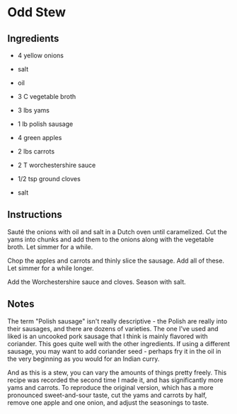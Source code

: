 # Odd Stew

## Ingredients

 - 4 yellow onions
 - salt
 - oil

 - 3 C vegetable broth
 - 3 lbs yams

 - 1 lb polish sausage
 - 4 green apples
 - 2 lbs carrots

 - 2 T worchestershire sauce
 - 1/2 tsp ground cloves
 - salt


## Instructions

Sauté  the onions with oil and salt in a  Dutch oven until caramelized.  Cut the
yams into chunks and add them to the onions along with the vegetable broth.  Let
simmer for a while.

Chop the apples and carrots and thinly slice the sausage.  Add all of these. Let
simmer for a while longer.

Add the Worchestershire sauce and cloves.  Season with salt.


## Notes

The term "Polish sausage"  isn't really descriptive - the Polish are really into
their sausages,  and there are dozens of varieties.  The one I've used and liked
is an uncooked pork sausage that I think is mainly flavored with coriander. This
goes quite  well with the other  ingredients.  If using a different sausage, you
may want to add coriander seed - perhaps fry it in the oil in the very beginning
as you would for an Indian curry.

And as this is  a stew,  you can vary the amounts of things pretty freely.  This
recipe was recorded  the second time I made it,  and has significantly more yams
and  carrots.  To reproduce  the original version, which has  a more  pronounced
sweet-and-sour taste, cut the yams and carrots by half, remove one apple and one
onion, and adjust the seasonings to taste.
